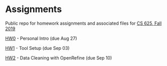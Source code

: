 # Assignments
Public repo for homework assignments and associated files for [CS 625, Fall 2019](https://www.cs.odu.edu/~mweigle/CS625-F19)

[HW0](HW0.md) - Personal Intro (due Aug 27) 

[HW1](HW1.md) - Tool Setup (due Sep 03)

[HW2](HW2.md) - Data Cleaning with OpenRefine (due Sep 10) 
